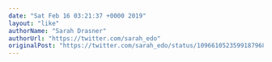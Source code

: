 ```yaml
---
date: "Sat Feb 16 03:21:37 +0000 2019"
layout: "like"
authorName: "Sarah Drasner"
authorUrl: "https://twitter.com/sarah_edo"
originalPost: "https://twitter.com/sarah_edo/status/1096610523599187968"
---
```

